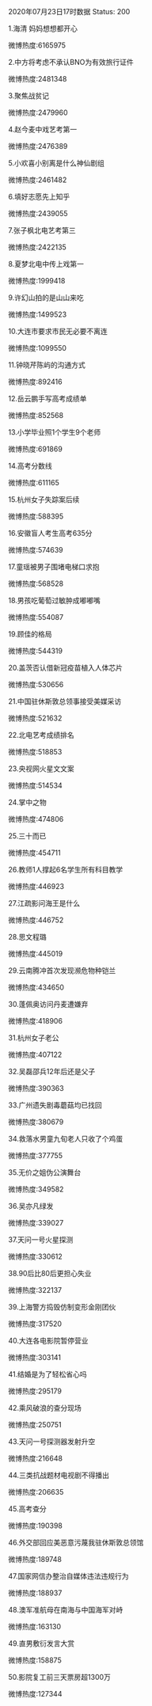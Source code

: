 2020年07月23日17时数据
Status: 200

1.海清 妈妈想想都开心

微博热度:6165975

2.中方将考虑不承认BNO为有效旅行证件

微博热度:2481348

3.聚焦战贫记

微博热度:2479960

4.赵今麦中戏艺考第一

微博热度:2476389

5.小欢喜小别离是什么神仙剧组

微博热度:2461482

6.填好志愿先上知乎

微博热度:2439055

7.张子枫北电艺考第三

微博热度:2422135

8.夏梦北电中传上戏第一

微博热度:1999418

9.许幻山拍的是山山来吃

微博热度:1499523

10.大连市要求市民无必要不离连

微博热度:1099550

11.钟晓芹陈屿的沟通方式

微博热度:892416

12.岳云鹏手写高考成绩单

微博热度:852568

13.小学毕业照1个学生9个老师

微博热度:691869

14.高考分数线

微博热度:611165

15.杭州女子失踪案后续

微博热度:588395

16.安徽盲人考生高考635分

微博热度:574639

17.童瑶被男子围堵电梯口求抱

微博热度:568528

18.男孩吃葡萄过敏肿成嘟嘟嘴

微博热度:554087

19.顾佳的格局

微博热度:544319

20.盖茨否认借新冠疫苗植入人体芯片

微博热度:530656

21.中国驻休斯敦总领事接受美媒采访

微博热度:521632

22.北电艺考成绩排名

微博热度:518853

23.央视网火星文文案

微博热度:514534

24.掌中之物

微博热度:474806

25.三十而已

微博热度:454711

26.教师1人撑起6名学生所有科目教学

微博热度:446923

27.江疏影问海王是什么

微博热度:446752

28.思文程璐

微博热度:445019

29.云南腾冲首次发现濒危物种铠兰

微博热度:434650

30.蓬佩奥访问丹麦遭嫌弃

微博热度:418906

31.杭州女子老公

微博热度:407122

32.吴磊邵兵12年后还是父子

微博热度:390363

33.广州遗失剧毒蘑菇均已找回

微博热度:380679

34.救落水男童九旬老人只收了个鸡蛋

微博热度:377755

35.无价之姐伪公演舞台

微博热度:349582

36.吴亦凡绿发

微博热度:339027

37.天问一号火星探测

微博热度:330612

38.90后比80后更担心失业

微博热度:322137

39.上海警方捣毁仿制变形金刚团伙

微博热度:317520

40.大连各电影院暂停营业

微博热度:303141

41.结婚是为了轻松省心吗

微博热度:295179

42.乘风破浪的查分现场

微博热度:250751

43.天问一号探测器发射升空

微博热度:216648

44.三类抗战题材电视剧不得播出

微博热度:206635

45.高考查分

微博热度:190398

46.外交部回应美恶意污蔑我驻休斯敦总领馆

微博热度:189748

47.国家网信办整治自媒体违法违规行为

微博热度:188937

48.澳军准航母在南海与中国海军对峙

微博热度:163130

49.直男敷衍发言大赏

微博热度:158875

50.影院复工前三天票房超1300万

微博热度:127344

